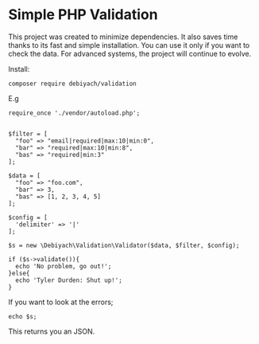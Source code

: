 # Simple PHP Validation

This project was created to minimize dependencies. It also saves time thanks to its fast and simple installation. You
can use it only if you want to check the data. For advanced systems, the project will continue to evolve.

Install:

    composer require debiyach/validation
E.g

    require_once './vendor/autoload.php';  
  
 
    $filter = [  
      "foo" => "email|required|max:10|min:0",  
      "bar" => "required|max:10|min:8",  
      "bas" => "required|min:3"  
    ];  
      
    $data = [  
      "foo" => "foo.com",  
      "bar" => 3,  
      "bas" => [1, 2, 3, 4, 5]  
    ];  
      
    $config = [  
      'delimiter' => '|'  
    ];  
      
    $s = new \Debiyach\Validation\Validator($data, $filter, $config);  
      
    if ($s->validate()){  
      echo 'No problem, go out!';  
    }else{  
      echo 'Tyler Durden: Shut up!';  
    }

If you want to look at the errors;

    echo $s;

This returns you an JSON.